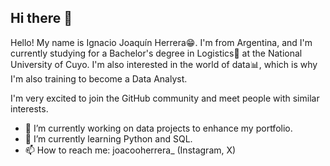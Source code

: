 ## Hi there 👋

<!--
**ignaciojoaquinherrera/ignaciojoaquinherrera** is a ✨ _special_ ✨ repository because its `README.md` (this file) appears on your GitHub profile.

Here are some ideas to get you started:
-->
Hello! My name is Ignacio Joaquín Herrera😁. I'm from Argentina, and I'm currently studying for a Bachelor's degree in Logistics🚚 at the National University of Cuyo. I'm also interested in the world of data📊, which is why I'm also training to become a Data Analyst.

I'm very excited to join the GitHub community and meet people with similar interests.

- 🔭 I’m currently working on data projects to enhance my portfolio.
- 🌱 I’m currently learning Python and SQL.
- 📫 How to reach me: joacooherrera_ (Instagram, X)

